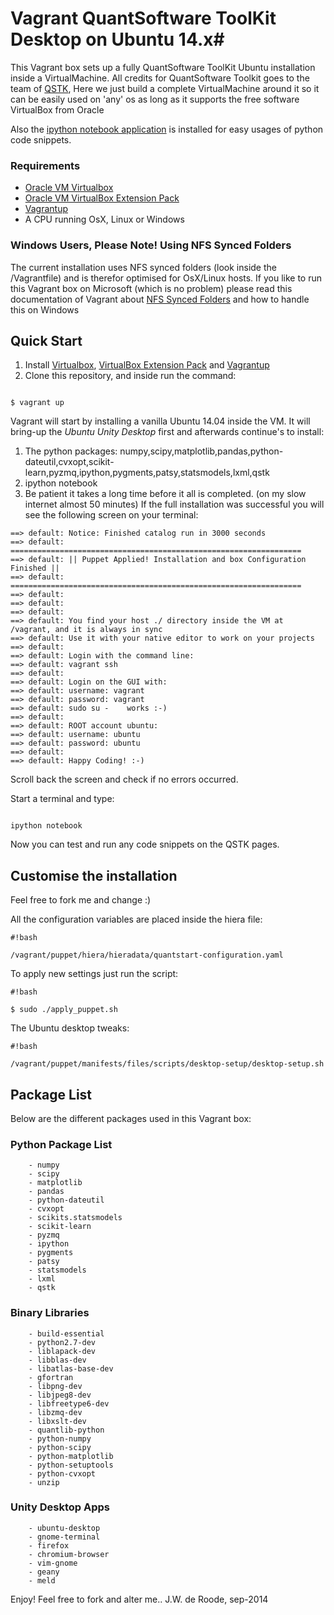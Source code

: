 # Vagrant QuantSoftware ToolKit Desktop on Ubuntu 14.x#

This Vagrant box sets up a fully QuantSoftware ToolKit Ubuntu installation inside a VirtualMachine.
All credits for QuantSoftware Toolkit goes to the team of [QSTK](http://wiki.quantsoftware.org/index.php?title=QuantSoftware_ToolKit), 
Here we just build a complete VirtualMachine around it so it can be easily used on 'any' os as long as it supports the free software VirtualBox from Oracle

Also the [ipython notebook application](http://ipython.org/notebook.html) is installed for easy usages of python code snippets.


### Requirements ###
* [Oracle VM Virtualbox](https://www.virtualbox.org/wiki/Downloads)
* [Oracle VM VirtualBox Extension Pack](https://www.virtualbox.org/wiki/Downloads)
* [Vagrantup](http://www.vagrantup.com/)
* A CPU running OsX, Linux or Windows

### Windows Users, Please Note! Using NFS Synced Folders ###
The current installation uses NFS synced folders (look inside the /Vagrantfile) and is therefor optimised for OsX/Linux hosts. 
If you like to run this Vagrant box on Microsoft (which is no problem) please read this documentation of Vagrant about [NFS Synced Folders](https://docs.vagrantup.com/v2/synced-folders/nfs.html) and how to handle this on Windows


## Quick Start ##
1. Install [Virtualbox](https://www.virtualbox.org/wiki/Downloads),  [VirtualBox Extension Pack](https://www.virtualbox.org/wiki/Downloads) and [Vagrantup](http://www.vagrantup.com/)
2. Clone this repository, and inside run the command: 

```

$ vagrant up
```

Vagrant will start by installing a vanilla Ubuntu 14.04 inside the VM. It will bring-up the *Ubuntu Unity Desktop* first and afterwards continue's to install:
1. The python packages: numpy,scipy,matplotlib,pandas,python-dateutil,cvxopt,scikit-learn,pyzmq,ipython,pygments,patsy,statsmodels,lxml,qstk
2. ipython notebook
3. Be patient it takes a long time before it all is completed. (on my slow internet almost 50 minutes)
If the full installation was successful you will see the following screen on your terminal:
```
==> default: Notice: Finished catalog run in 3000 seconds
==> default: =================================================================
==> default: || Puppet Applied! Installation and box Configuration Finished ||
==> default: =================================================================
==> default:  
==> default:  
==> default:  
==> default: You find your host ./ directory inside the VM at /vagrant, and it is always in sync
==> default: Use it with your native editor to work on your projects
==> default:  
==> default: Login with the command line: 
==> default: vagrant ssh
==> default:  
==> default: Login on the GUI with:
==> default: username: vagrant
==> default: password: vagrant
==> default: sudo su -    works :-)
==> default:  
==> default: ROOT account ubuntu:
==> default: username: ubuntu
==> default: password: ubuntu
==> default:  
==> default: Happy Coding! :-)
```
Scroll back the screen and check if no errors occurred.

Start a terminal and type:
```

ipython notebook
```

Now you can test and run any code snippets on the QSTK pages.


## Customise the installation ##
Feel free to fork me and change :)


All the configuration variables are placed inside the hiera file:

```
#!bash

/vagrant/puppet/hiera/hieradata/quantstart-configuration.yaml
```
To apply new settings just run the script:

```
#!bash

$ sudo ./apply_puppet.sh
```

The Ubuntu desktop tweaks:
```
#!bash

/vagrant/puppet/manifests/files/scripts/desktop-setup/desktop-setup.sh
```
## Package List ##
Below are the different packages used in this Vagrant box:

### Python Package List ###
        - numpy
        - scipy
        - matplotlib
        - pandas
        - python-dateutil
        - cvxopt
        - scikits.statsmodels
        - scikit-learn
        - pyzmq
        - ipython
        - pygments
        - patsy
        - statsmodels
        - lxml
        - qstk


### Binary Libraries ###
        - build-essential 
        - python2.7-dev
        - liblapack-dev  
        - libblas-dev 
        - libatlas-base-dev 
        - gfortran 
        - libpng-dev 
        - libjpeg8-dev 
        - libfreetype6-dev 
        - libzmq-dev
        - libxslt-dev
        - quantlib-python
        - python-numpy
        - python-scipy
        - python-matplotlib
        - python-setuptools
        - python-cvxopt
        - unzip

### Unity Desktop Apps ###
        - ubuntu-desktop
        - gnome-terminal
        - firefox
        - chromium-browser
        - vim-gnome
        - geany
        - meld

Enjoy! Feel free to fork and alter me..
J.W. de Roode, sep-2014

